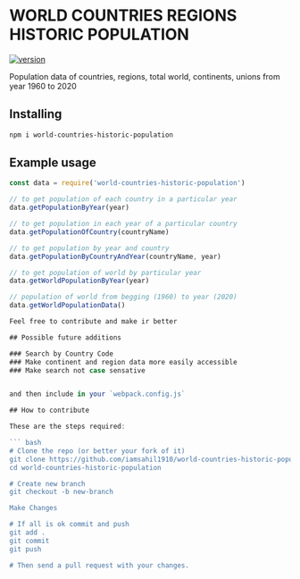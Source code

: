 #   WORLD COUNTRIES REGIONS HISTORIC POPULATION

[![version](https://img.shields.io/npm/v/world-countries-historic-population)](https://www.npmjs.com/package/world-countries-historic-population)


Population data of countries, regions, total world, continents, unions from year 1960 to 2020

## Installing

``` bash
npm i world-countries-historic-population
```


## Example usage

``` javascript
const data = require('world-countries-historic-population')

// to get population of each country in a particular year
data.getPopulationByYear(year)

// to get population in each year of a particular country
data.getPopulationOfCountry(countryName)

// to get population by year and country
data.getPopulationByCountryAndYear(countryName, year)

// to get population of world by particular year
data.getWorldPopulationByYear(year)

// population of world from begging (1960) to year (2020)
data.getWorldPopulationData()

Feel free to contribute and make ir better

## Possible future additions

### Search by Country Code
### Make continent and region data more easily accessible
### Make search not case sensative


and then include in your `webpack.config.js`

## How to contribute

These are the steps required:

``` bash
# Clone the repo (or better your fork of it)
git clone https://github.com/iamsahil1910/world-countries-historic-population.git
cd world-countries-historic-population

# Create new branch
git checkout -b new-branch

Make Changes

# If all is ok commit and push
git add .
git commit
git push

# Then send a pull request with your changes.
```
